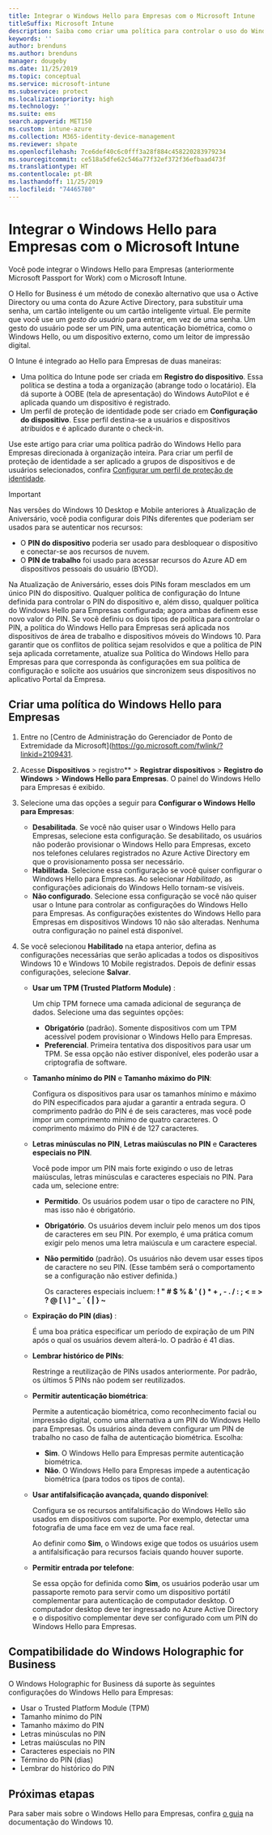 ```yaml
---
title: Integrar o Windows Hello para Empresas com o Microsoft Intune
titleSuffix: Microsoft Intune
description: Saiba como criar uma política para controlar o uso do Windows Hello para Empresas em dispositivos gerenciados.
keywords: ''
author: brenduns
ms.author: brenduns
manager: dougeby
ms.date: 11/25/2019
ms.topic: conceptual
ms.service: microsoft-intune
ms.subservice: protect
ms.localizationpriority: high
ms.technology: ''
ms.suite: ems
search.appverid: MET150
ms.custom: intune-azure
ms.collection: M365-identity-device-management
ms.reviewer: shpate
ms.openlocfilehash: 7ce6def40c6c0fff3a28f884c458220283979234
ms.sourcegitcommit: ce518a5dfe62c546a77f32ef372f36efbaad473f
ms.translationtype: HT
ms.contentlocale: pt-BR
ms.lasthandoff: 11/25/2019
ms.locfileid: "74465780"
---
```

# <a name="integrate-windows-hello-for-business-with-microsoft-intune"></a>Integrar o Windows Hello para Empresas com o Microsoft Intune  

Você pode integrar o Windows Hello para Empresas (anteriormente Microsoft Passport for Work) com o Microsoft Intune.

 O Hello for Business é um método de conexão alternativo que usa o Active Directory ou uma conta do Azure Active Directory, para substituir uma senha, um cartão inteligente ou um cartão inteligente virtual. Ele permite que você use um *gesto do usuário* para entrar, em vez de uma senha. Um gesto do usuário pode ser um PIN, uma autenticação biométrica, como o Windows Hello, ou um dispositivo externo, como um leitor de impressão digital.

O Intune é integrado ao Hello para Empresas de duas maneiras:

- Uma política do Intune pode ser criada em **Registro do dispositivo**. Essa política se destina a toda a organização (abrange todo o locatário). Ela dá suporte à OOBE (tela de apresentação) do Windows AutoPilot e é aplicada quando um dispositivo é registrado. 
- Um perfil de proteção de identidade pode ser criado em **Configuração do dispositivo**. Esse perfil destina-se a usuários e dispositivos atribuídos e é aplicado durante o check-in. 

Use este artigo para criar uma política padrão do Windows Hello para Empresas direcionada à organização inteira. Para criar um perfil de proteção de identidade a ser aplicado a grupos de dispositivos e de usuários selecionados, confira [Configurar um perfil de proteção de identidade](identity-protection-configure.md).  

<!--- - You can store authentication certificates in the Windows Hello for Business key storage provider (KSP). For more information, see [Secure resource access with certificate profiles in Microsoft Intune](secure-resource-access-with-certificate-profiles.md). --->

> [!IMPORTANT]
> Nas versões do Windows 10 Desktop e Mobile anteriores à Atualização de Aniversário, você podia configurar dois PINs diferentes que poderiam ser usados para se autenticar nos recursos:
> - O **PIN do dispositivo** poderia ser usado para desbloquear o dispositivo e conectar-se aos recursos de nuvem.
> - O **PIN de trabalho** foi usado para acessar recursos do Azure AD em dispositivos pessoais do usuário (BYOD).
> 
> Na Atualização de Aniversário, esses dois PINs foram mesclados em um único PIN do dispositivo.
> Qualquer política de configuração do Intune definida para controlar o PIN do dispositivo e, além disso, qualquer política do Windows Hello para Empresas configurada; agora ambas definem esse novo valor do PIN.
> Se você definiu os dois tipos de política para controlar o PIN, a política do Windows Hello para Empresas será aplicada nos dispositivos de área de trabalho e dispositivos móveis do Windows 10.
> Para garantir que os conflitos de política sejam resolvidos e que a política de PIN seja aplicada corretamente, atualize sua Política do Windows Hello para Empresas para que corresponda às configurações em sua política de configuração e solicite aos usuários que sincronizem seus dispositivos no aplicativo Portal da Empresa.



## <a name="create-a-windows-hello-for-business-policy"></a>Criar uma política do Windows Hello para Empresas

1. Entre no [Centro de Administração do Gerenciador de Ponto de Extremidade da Microsoft](https://go.microsoft.com/fwlink/?linkid=2109431.

2. Acesse **Dispositivos** > registro** > **Registrar dispositivos** > **Registro do Windows** > **Windows Hello para Empresas**. O painel do Windows Hello para Empresas é exibido.

3. Selecione uma das opções a seguir para **Configurar o Windows Hello para Empresas**:

    - **Desabilitada**. Se você não quiser usar o Windows Hello para Empresas, selecione esta configuração. Se desabilitado, os usuários não poderão provisionar o Windows Hello para Empresas, exceto nos telefones celulares registrados no Azure Active Directory em que o provisionamento possa ser necessário.
    - **Habilitada**. Selecione essa configuração se você quiser configurar o Windows Hello para Empresas.  Ao selecionar *Habilitado*, as configurações adicionais do Windows Hello tornam-se visíveis.
    - **Não configurado**. Selecione essa configuração se você não quiser usar o Intune para controlar as configurações do Windows Hello para Empresas. As configurações existentes do Windows Hello para Empresas em dispositivos Windows 10 não são alteradas. Nenhuma outra configuração no painel está disponível.

4. Se você selecionou **Habilitado** na etapa anterior, defina as configurações necessárias que serão aplicadas a todos os dispositivos Windows 10 e Windows 10 Mobile registrados. Depois de definir essas configurações, selecione **Salvar**.

   - **Usar um TPM (Trusted Platform Module)** :

     Um chip TPM fornece uma camada adicional de segurança de dados. Selecione uma das seguintes opções:

     - **Obrigatório** (padrão). Somente dispositivos com um TPM acessível podem provisionar o Windows Hello para Empresas.
     - **Preferencial**. Primeira tentativa dos dispositivos para usar um TPM. Se essa opção não estiver disponível, eles poderão usar a criptografia de software.

   - **Tamanho mínimo do PIN** e **Tamanho máximo do PIN**:

     Configura os dispositivos para usar os tamanhos mínimo e máximo do PIN especificados para ajudar a garantir a entrada segura. O comprimento padrão do PIN é de seis caracteres, mas você pode impor um comprimento mínimo de quatro caracteres. O comprimento máximo do PIN é de 127 caracteres.

   - **Letras minúsculas no PIN**, **Letras maiúsculas no PIN** e **Caracteres especiais no PIN**.

     Você pode impor um PIN mais forte exigindo o uso de letras maiúsculas, letras minúsculas e caracteres especiais no PIN. Para cada um, selecione entre:

     - **Permitido**. Os usuários podem usar o tipo de caractere no PIN, mas isso não é obrigatório.

     - **Obrigatório**. Os usuários devem incluir pelo menos um dos tipos de caracteres em seu PIN. Por exemplo, é uma prática comum exigir pelo menos uma letra maiúscula e um caractere especial.

     - **Não permitido** (padrão). Os usuários não devem usar esses tipos de caractere no seu PIN. (Esse também será o comportamento se a configuração não estiver definida.)

       Os caracteres especiais incluem: **! " # $ % &amp; ' ( ) &#42; + , - . / : ; &lt; = &gt; ? @ [ \ ] ^ _ &#96; { &#124; } ~**

   - **Expiração do PIN (dias)** :

     É uma boa prática especificar um período de expiração de um PIN após o qual os usuários devem alterá-lo. O padrão é 41 dias.

   - **Lembrar histórico de PINs**:

     Restringe a reutilização de PINs usados anteriormente. Por padrão, os últimos 5 PINs não podem ser reutilizados.

   - **Permitir autenticação biométrica**:

     Permite a autenticação biométrica, como reconhecimento facial ou impressão digital, como uma alternativa a um PIN do Windows Hello para Empresas. Os usuários ainda devem configurar um PIN de trabalho no caso de falha de autenticação biométrica. Escolha:

     - **Sim**. O Windows Hello para Empresas permite autenticação biométrica.
     - **Não**. O Windows Hello para Empresas impede a autenticação biométrica (para todos os tipos de conta).

   - **Usar antifalsificação avançada, quando disponível**:

     Configura se os recursos antifalsificação do Windows Hello são usados em dispositivos com suporte. Por exemplo, detectar uma fotografia de uma face em vez de uma face real.

     Ao definir como **Sim**, o Windows exige que todos os usuários usem a antifalsificação para recursos faciais quando houver suporte.

   - **Permitir entrada por telefone**:

     Se essa opção for definida como **Sim**, os usuários poderão usar um passaporte remoto para servir como um dispositivo portátil complementar para autenticação de computador desktop. O computador desktop deve ter ingressado no Azure Active Directory e o dispositivo complementar deve ser configurado com um PIN do Windows Hello para Empresas.

## <a name="windows-holographic-for-business-support"></a>Compatibilidade do Windows Holographic for Business

O Windows Holographic for Business dá suporte às seguintes configurações do Windows Hello para Empresas:

- Usar o Trusted Platform Module (TPM)
- Tamanho mínimo do PIN
- Tamanho máximo do PIN
- Letras minúsculas no PIN
- Letras maiúsculas no PIN
- Caracteres especiais no PIN
- Término do PIN (dias)
- Lembrar do histórico do PIN

## <a name="next-steps"></a>Próximas etapas

Para saber mais sobre o Windows Hello para Empresas, confira [o guia](https://technet.microsoft.com/library/mt589441.aspx) na documentação do Windows 10.
